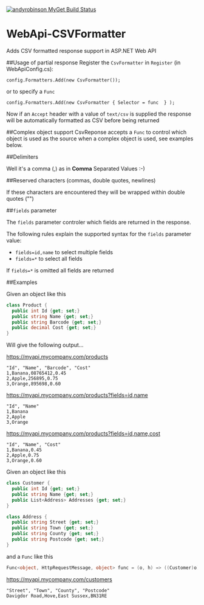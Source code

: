 [![andyrobinson MyGet Build Status](https://www.myget.org/BuildSource/Badge/andyrobinson?identifier=9522c31d-4062-4dc6-b36a-593de3a39d87)](https://www.myget.org/)

# WebApi-CSVFormatter
Adds CSV formatted response support in ASP.NET Web API

##Usage of partial response
Register the ```CsvFormatter``` in ```Register``` (in WebApiConfig.cs):

```
config.Formatters.Add(new CsvFormatter());
```

or to specify a ```Func```

```
config.Formatters.Add(new CsvFormatter { Selector = func  } );
```

Now if an ```Accept``` header with a value of ```text/csv``` is supplied the response will be automatically formatted as CSV before being returned

##Complex object support
CsvReponse accepts a ```Func``` to control which object is used as the source when a complex object is used, see examples below.

##Delimiters

Well it's a comma (,) as in **Comma** Separated Values :-)

##Reserved characters (commas, double quotes, newlines)

If these characters are encountered they will be wrapped within double quotes ("")

##```fields``` parameter

The ```fields``` parameter controler which fields are returned in the response.

The following rules explain the supported syntax for the ```fields``` parameter value:

* ```fields=id,name``` to select multiple fields
* ```fields=*``` to select all fields

If ```fields=*``` is omitted all fields are returned

##Examples

Given an object like this

```csharp
class Product {
  public int Id {get; set;}
  public string Name {get; set;}
  public string Barcode {get; set;}
  public decimal Cost {get; set;}
}
````

Will give the following output...

https://myapi.mycompany.com/products

```
"Id", "Name", "Barcode", "Cost"
1,Banana,08765412,0.45
2,Apple,256895,0.75
3,Orange,895698,0.60
```

https://myapi.mycompany.com/products?fields=id,name

```
"Id", "Name"
1,Banana
2,Apple
3,Orange
```

https://myapi.mycompany.com/products?fields=id,name,cost

```
"Id", "Name", "Cost"
1,Banana,0.45
2,Apple,0.75
3,Orange,0.60
```

Given an object like this

```csharp
class Customer {
  public int Id {get; set;}
  public string Name {get; set;}
  public List<Address> Addresses {get; set;}
}

class Address {
  public string Street {get; set;}
  public string Town {get; set;}
  public string County {get; set;}
  public string Postcode {get; set;}
}
````
and a ```Func``` like this

```csharp
Func<object, HttpRequestMessage, object> func = (o, h) => ((Customer)o).Addresses;
````

https://myapi.mycompany.com/customers

```
"Street", "Town", "County", "Postcode"
Davigdor Road,Hove,East Sussex,BN31RE
```
